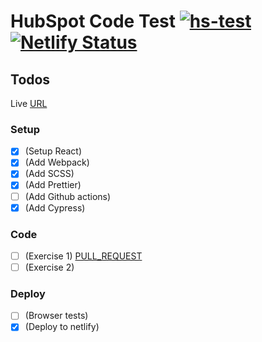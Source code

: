 # HubSpot Code Test [![hs-test](https://github.com/mrndhlovu/hs-code-test/actions/workflows/hs-test.yml/badge.svg)](https://github.com/mrndhlovu/hs-code-test/actions/workflows/hs-test.yml) [![Netlify Status](https://api.netlify.com/api/v1/badges/cdcf853e-2e51-4bb0-b667-aa9fe590ddbf/deploy-status)](https://app.netlify.com/sites/hs-test/deploys)

## Todos

Live [URL](https://6154196ed2b5f6bf8fae74ec--hs-test.netlify.app/)

### Setup

- [x] (Setup React)
- [x] (Add Webpack)
- [x] (Add SCSS)
- [x] (Add Prettier)
- [ ] (Add Github actions)
- [x] (Add Cypress)

### Code

- [ ] (Exercise 1) [PULL_REQUEST](https://github.com/mrndhlovu/hs-code-test/pull/2)
- [ ] (Exercise 2)

### Deploy

- [ ] (Browser tests)
- [x] (Deploy to netlify)
